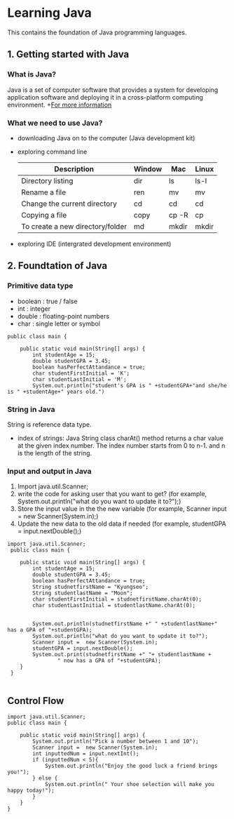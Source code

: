 # Learning Java

This contains the foundation of Java programming languages.

## 1. Getting started with Java

### What is Java? 
Java is a set of computer software that provides a system for developing application software and deploying it in a cross-platform computing environment. 
+[For more information](https://en.wikipedia.org/wiki/Java_(software_platform)) 


### What we need to use Java?
 - downloading Java on to the computer (Java development kit)
 - exploring command line 

    |   Description | Window      | Mac     | Linux     |
    | ------------- | ------------- | -------- |-------- |
    | Directory listing|dir |ls |ls-l|
    | Rename a file| ren| mv |mv|
    |Change the current directory|cd|cd|cd|
    |Copying a file|copy|cp -R|cp|
    |To create a new directory/folder|md|mkdir|mkdir|
    
  - exploring IDE (intergrated development environment)
 
 ## 2. Foundtation of Java
 
 ### Primitive data type
  *  boolean : true / false
  *  int : integer
  *  double : floating-point numbers
  *  char : single letter or symbol


```
public class main {

    public static void main(String[] args) {
        int studentAge = 15;
        double studentGPA = 3.45;
        boolean hasPerfectAttandance = true;
        char studentFirstInitial = 'K';
        char studentLastInitial = 'M';
        System.out.println("student's GPA is " +studentGPA+"and she/he is " +studentAge+" years old.")
```
 
 ### String in Java
  String is reference data type.
 * index of strings:   Java String class charAt() method returns a char value at the given index number. The index number starts from 0 to n-1. and n is the length of the string. 

### Input and output in Java 
1. Import java.util.Scanner;
2. write the code for asking user that you want to get? (for example, System.out.println("what do you want to update it to?");)
3. Store the input value in the the new variable  (for example, Scanner input =  new Scanner(System.in);)
4. Update the new data to the old data if needed (for example, studentGPA = input.nextDouble();)

```
import java.util.Scanner;
 public class main {

    public static void main(String[] args) {
        int studentAge = 15;
        double studentGPA = 3.45;
        boolean hasPerfectAttandance = true;
        String studnetfirstName = "Kyungseo";
        String studentlastName = "Moon";
        char studentFirstInitial = studnetfirstName.charAt(0);
        char studentLastInitial = studentlastName.charAt(0);


        System.out.println(studnetfirstName +" " +studentlastName+" has a GPA of "+studentGPA);
        System.out.println("what do you want to update it to?");
        Scanner input =  new Scanner(System.in);
        studentGPA = input.nextDouble();
        System.out.print(studnetfirstName +" "+ studentlastName +
                " now has a GPA of "+studentGPA);
    }
 }
  
 ```
 
 ## Control Flow

```
import java.util.Scanner;
public class main {

    public static void main(String[] args) {
        System.out.println("Pick a number between 1 and 10");
        Scanner input =  new Scanner(System.in);
        int inputtedNum = input.nextInt();
        if (inputtedNum < 5){
            System.out.println("Enjoy the good luck a friend brings you!");
        } else {
            System.out.println(" Your shoe selection will make you happy today!");
        }
    }
}
```
